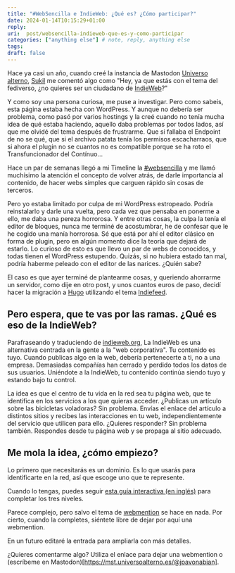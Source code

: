 ```yaml
---
title: "#WebSencilla e IndieWeb: ¿Qué es? ¿Cómo participar?"
date: 2024-01-14T10:15:29+01:00
reply:
uri:  post/websencilla-indieweb-que-es-y-como-participar
categories: ["anything else"] # note, reply, anything else
tags:
draft: false
---
```


Hace ya casi un año, cuando creé la instancia de Mastodon [Universo alterno](https://mst.universoalterno.es/), [Sukil](https://www.sukiletxe.eu/es/) me comentó algo como "Hey, ya que estás con el tema del fediverso, ¿no quieres ser un ciudadano de [IndieWeb](https://indieweb.org/)?"

Y como soy una persona curiosa, me puse a investigar. Pero como sabeis, esta página estaba hecha con WordPress. Y aunque no debería ser problema, como pasó por varios hostings y la creé cuando no tenía mucha idea de qué estaba haciendo, aquello daba problemas por todos lados, así que me olvidé del tema después de frustrarme. Que si fallaba el Endpoint de no se qué, que si el archivo patata tenía los permisos escacharraos, que si ahora el plugin no se cuantos no es compatible porque se ha roto el Transfuncionador del Contínuo...

Hace un par de semanas llegó a mi Timeline la [#websencilla](https://mst.universoalterno.es/tags/websencilla) y me llamó muchísimo la atención el concepto de volver atrás, de darle importancia al contenido, de hacer webs simples que carguen rápido sin cosas de terceros.

Pero yo estaba limitado por culpa de mi WordPress estropeado. Podría reinstalarlo y darle una vuelta, pero cada vez que pensaba en ponerme a ello, me daba una pereza horrorosa. Y entre otras cosas, la culpa la tenía el editor de bloques, nunca me terminé de acostumbrar, he de confesar que le he cogido una manía horrorosa. Sé que está por ahí el editor clásico en forma de plugin, pero en algún momento dice la teoría que dejará de estarlo. Lo curioso de esto es que llevo un par de webs de conocidos, y todas tienen el WordPress estupendo. Quizás, si no hubiera estado tan mal, podría haberme peleado con el editor de las narices. ¿Quién sabe?

El caso es que ayer terminé de plantearme cosas, y queriendo ahorrarme un servidor, como dije en otro post, y unos cuantos euros de paso, decidí hacer la migración a [Hugo](https://gohugo.io/) utilizando el tema [Indiefeed](https://github.com/dianoetic/indiefeed).

## Pero espera, que te vas por las ramas. ¿Qué es eso de la IndieWeb?
Parafraseando y traduciendo de [indieweb.org](https://indieweb.org/), La IndieWeb es una alternativa centrada en la gente a la "web corporativa". Tu contenido es tuyo. Cuando publicas algo en la web, debería pertenecerte a ti, no a una empresa. Demasiadas compañías han cerrado y perdido todos los datos de sus usuarios. Uniéndote a la IndieWeb, tu contenido continúa siendo tuyo y estando bajo tu control.

La idea es que el centro de tu vida en la red sea tu página web, que te identifica en los servicios a los que quieras acceder.  ¿Publicas un artículo sobre las bicicletas voladoras? Sin problema. Envías el enlace del artículo a distintos sitios y recibes las interacciones en tu web, independientemente del servicio que utilicen para ello. ¿Quieres responder? Sin problema también. Respondes desde tu página web y se propaga al sitio adecuado.

## Me mola la idea, ¿cómo empiezo?
Lo primero que necesitarás es un dominio. Es lo que usarás para identificarte en la red, así que escoge uno que te represente.

Cuando lo tengas, puedes seguir [esta guía interactiva (en inglés)](https://indiewebify.me/) para completar los tres niveles.

Parece complejo, pero salvo el tema de [webmention](https://en.wikipedia.org/wiki/Webmention) se hace en nada. Por cierto, cuando la completes, siéntete libre de dejar por aquí una webmention.

En un futuro editaré la entrada para ampliarla con más detalles.

¿Quieres comentarme algo? Utiliza el enlace para dejar una webmention o (escríbeme en Mastodon)[https://mst.universoalterno.es/@jpavonabian].